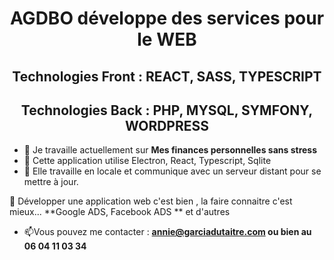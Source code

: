 
<!--
**AGDBO/AGDBO** is a ✨ _special_ ✨ repository because its `README.md` (this file) appears on your GitHub profile.

Here are some ideas to get you started:

- 🔭 I’m currently working on ...
- 🌱 I’m currently learning ...
- 👯 I’m looking to collaborate on ...
- 🤔 I’m looking for help with ...
- 💬 Ask me about ...
- 📫 How to reach me: ...
- 😄 Pronouns: ...
- ⚡ Fun fact: ...
-->

<h1 align="center">AGDBO développe des services pour le WEB </h1>
<h2 align="center">Technologies Front :  REACT, SASS, TYPESCRIPT </h2>
<h2 align="center">Technologies Back :  PHP, MYSQL, SYMFONY, WORDPRESS  </h2>



- 🔭 Je travaille actuellement sur **Mes finances personnelles sans stress**
- 🌱 Cette application utilise Electron, React, Typescript, Sqlite
- 👯 Elle travaille en locale et communique avec un serveur distant pour se mettre à jour.  

💬  Développer une application web c'est bien , la faire connaitre c'est mieux...  **Google ADS, Facebook ADS ** et d'autres

- 📫Vous pouvez me contacter : **annie@garciadutaitre.com ou bien au 06 04 11 03 34**

</p>



